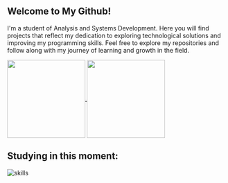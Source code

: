 ## Welcome to My Github!


 I'm a student of Analysis and Systems Development. Here you will find projects that reflect my dedication to exploring technological solutions and improving my programming skills. Feel free to explore my repositories and follow along with my journey of learning and growth in the field.


  
<a href="https://github.com/mfcstt/github-readme-stats">
  <img height=180 align="center" src="https://github-readme-stats.vercel.app/api?username=mfcstt&theme=dark" />
</a>
  <a href="https://github.com/mfcstt/convoychat"><img height=180 align="center" src="https://github-readme-stats.vercel.app/api/top-langs?username=mfcstt&layout=compact&langs_count=8&card_width=320&theme=dark" /></a>



##      Studying in this moment:
![skills](https://skillicons.dev/icons?i=html,css,js,python,java)











